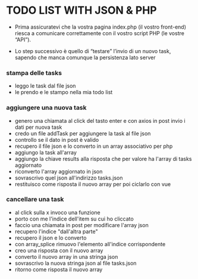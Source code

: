 # TODO LIST WITH JSON & PHP

- Prima assicuratevi che la vostra pagina index.php (il vostro front-end) riesca a comunicare correttamente con il vostro script PHP (le vostre “API”).

- Lo step successivo è quello di “testare” l’invio di un nuovo task, sapendo che manca comunque la persistenza lato server

### stampa delle tasks
- leggo le task dal file json
- le prendo e le stampo nella mia todo list

### aggiungere una nuova task
- genero una chiamata al click del tasto enter e con axios in post invio i dati per nuova task
- credo un file addTask per aggiungere la task al file json
- controllo se il dato in post è valido
- recupero il file json e lo converto in un array associativo per php
- aggiungo la task all'array
- aggiungo la chiave results alla risposta che per valore ha l'array di tasks aggiornato
- riconverto l'array aggiornato in json
- sovrascrivo quel json all'indirizzo tasks.json
- restituisco come risposta il nuovo array per poi ciclarlo con vue

### cancellare una task
- al click sulla x invoco una funzione
- porto con me l'indice dell'item su cui ho cliccato
- faccio una chiamata in post per modificare l'array json
- recupero l'indice "dall'altra parte"
- recupero il json e lo converto 
- con array_splice rimuovo l'elemento all'indice corrispondente
- creo una risposta con il nuovo array
- converto il nuovo array in una stringa json 
- sovrascrivo la nuova stringa json al file tasks.json
- ritorno come risposta il nuovo array